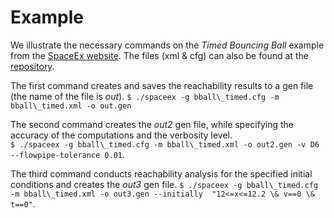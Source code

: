 # Example

We illustrate the necessary commands on the *Timed Bouncing Ball* example from the [SpaceEx website](http://spaceex.imag.fr/download-6).  The files (xml & cfg) can also be found at the [repository](https://github.com/nikos-kekatos/SpaceEx-tutorials/tree/master/Examples/Bouncing_Ball).

The first command creates and saves the reachability results to a gen file (the name of the file is *out*).
`$ ./spaceex -g bball\_timed.cfg -m bball\_timed.xml -o out.gen` 

The second command creates the *out2*  gen file, while specifying the accuracy of the computations and the verbosity level.      
 `$ ./spaceex -g bball\_timed.cfg -m bball\_timed.xml -o out2.gen -v D6 --flowpipe-tolerance 0.01`. 

The third command conducts reachability analysis for the specified initial conditions and creates the *out3* gen file.
`$ ./spaceex -g bball\_timed.cfg -m bball\_timed.xml -o out3.gen --initially  "12<=x<=12.2 \& v==0 \& t==0"`. 

